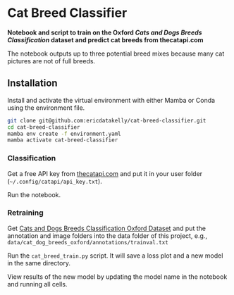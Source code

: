 # Cat Breed Classifier

**Notebook and script to train on the Oxford *Cats and Dogs Breeds Classification* dataset and predict cat breeds from thecatapi.com**

The notebook outputs up to three potential breed mixes because many cat pictures are not of full breeds.

## Installation
Install and activate the virtual environment with either Mamba or Conda using the environment file.
```bash
git clone git@github.com:ericdatakelly/cat-breed-classifier.git
cd cat-breed-classifier
mamba env create -f environment.yaml
mamba activate cat-breed-classifier
```

### Classification
Get a free API key from [thecatapi.com](https://thecatapi.com/) and put it in your user folder (`~/.config/catapi/api_key.txt`).

Run the notebook.

### Retraining
Get [Cats and Dogs Breeds Classification Oxford Dataset](https://www.kaggle.com/datasets/zippyz/cats-and-dogs-breeds-classification-oxford-dataset) and put the annotation and image folders into the data folder of this project, e.g., `data/cat_dog_breeds_oxford/annotations/trainval.txt`

Run the `cat_breed_train.py` script. It will save a loss plot and a new model in the same directory.

View results of the new model by updating the model name in the notebook and running all cells.
